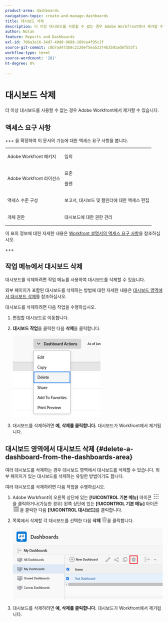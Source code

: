 ```yaml
---
product-area: dashboards
navigation-topic: create-and-manage-dashboards
title: 대시보드 삭제
description: 더 이상 대시보드를 사용할 수 없는 경우 Adobe Workfront에서 제거할 수 있습니다.
author: Nolan
feature: Reports and Dashboards
exl-id: 706a3e16-34d7-49d8-9688-109ce4f95c2f
source-git-commit: c8b7ad473b0c2120ef5ea52374b3501ad6f553f1
workflow-type: tm+mt
source-wordcount: '281'
ht-degree: 0%

---
```


# 대시보드 삭제

<!-- Audited: 1/2025 -->

더 이상 대시보드를 사용할 수 없는 경우 Adobe Workfront에서 제거할 수 있습니다.

## 액세스 요구 사항

+++ 을 확장하여 이 문서의 기능에 대한 액세스 요구 사항을 봅니다. 

<table style="table-layout:auto"> 
 <col> 
 <col> 
 <tbody> 
  <tr> 
   <td role="rowheader">Adobe Workfront 패키지</td> 
   <td> <p>임의</p> </td> 
  </tr> 
  <tr> 
   <td role="rowheader">Adobe Workfront 라이선스</td> 
   <td> 
      <p>표준</p>
      <p>플랜</p>
   </td> 
  </tr> 
  <tr> 
   <td role="rowheader">액세스 수준 구성</td> 
   <td> <p>보고서, 대시보드 및 캘린더에 대한 액세스 편집</p></td> 
  </tr>  
  <tr> 
   <td role="rowheader">개체 권한</td> 
   <td> <p>대시보드에 대한 권한 관리</p></td> 
  </tr> 
 </tbody> 
</table>

이 표의 정보에 대한 자세한 내용은 [Workfront 설명서의 액세스 요구 사항](/help/quicksilver/administration-and-setup/add-users/access-levels-and-object-permissions/access-level-requirements-in-documentation.md)을 참조하십시오.


+++

## 작업 메뉴에서 대시보드 삭제

대시보드를 삭제하려면 작업 메뉴를 사용하여 대시보드를 삭제할 수 있습니다.

외부 페이지가 포함된 대시보드를 삭제하는 방법에 대한 자세한 내용은 [대시보드 영역에서 대시보드 삭제](#delete-a-dashboard-from-the-dashboards-area)를 참조하십시오.

대시보드를 삭제하려면 다음 작업을 수행하십시오.

1. 편집할 대시보드로 이동합니다.
1. **대시보드 작업**&#x200B;을 클릭한 다음 **삭제**&#x200B;을 클릭합니다.

   ![대시보드 삭제](assets/unshimmed-delete-dashboard.png)

1. 대시보드를 삭제하려면 **예, 삭제를 클릭합니다.**
대시보드가 Workfront에서 제거됩니다.

## 대시보드 영역에서 대시보드 삭제 {#delete-a-dashboard-from-the-dashboards-area}

여러 대시보드를 삭제하는 경우 대시보드 영역에서 대시보드를 삭제할 수 있습니다. 외부 페이지가 있는 대시보드를 삭제하는 유일한 방법이기도 합니다.

여러 대시보드를 삭제하려면 다음 작업을 수행하십시오.

1. Adobe Workfront의 오른쪽 상단에 있는 **[!UICONTROL 기본 메뉴]** 아이콘 ![기본 메뉴](/help/_includes/assets/main-menu-icon.png)을 클릭하거나(가능한 경우) 왼쪽 상단에 있는 **[!UICONTROL 기본 메뉴]** 아이콘 ![기본 메뉴](/help/_includes/assets/main-menu-icon-left-nav.png)을 클릭한 다음 **[!UICONTROL 대시보드]**&#x200B;를 클릭합니다.
1. 목록에서 삭제할 각 대시보드를 선택한 다음 **삭제** ![삭제 아이콘](assets/delete.png)을 클릭합니다.

   ![대시보드 삭제](assets/unshimmed-delete-dashboard-list.png)

1. 대시보드를 삭제하려면 **예, 삭제를 클릭합니다.**
대시보드가 Workfront에서 제거됩니다.
